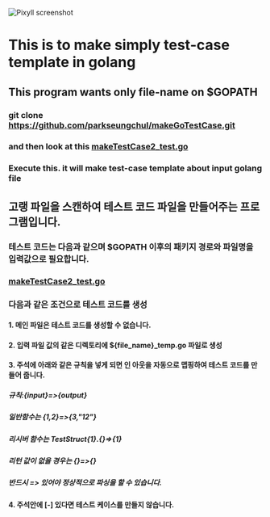 

![Pixyll screenshot](https://cloud.githubusercontent.com/assets/1424573/3847467/134aa236-1e66-11e4-8421-4e8c122118dc.png)

# This is to make simply test-case template in golang

## This program wants only file-name on $GOPATH

### git clone  https://github.com/parkseungchul/makeGoTestCase.git

### and then look at this [makeTestCase2_test.go](src/testing/make/makeTestCase2_test.go)

### Execute this.  it will make test-case template about input golang file

## 고랭 파일을 스캔하여 테스트 코드 파일을 만들어주는 프로그램입니다.

### 테스트 코드는 다음과 같으며 $GOPATH 이후의 패키지 경로와 파일명을 입력값으로 필요합니다.
 
### [makeTestCase2_test.go](src/testing/make/makeTestCase2_test.go)

### 다음과 같은 조건으로 테스트 코드를 생성

#### 1. 메인 파일은 테스트 코드를 생성할 수 없습니다.

#### 2. 입력 파일 값의 같은 디렉토리에 ${file_name}_temp.go 파일로 생성

#### 3. 주석에 아래와 같은 규칙을 넣게 되면 인 아웃을 자동으로 맵핑하여 테스트 코드를 만들어 줍니다.

##### 규칙:{input}=>{output} 

##### 일반함수는 {1,2}=>{3,"12"}

##### 리시버 함수는 TestStruct{1}.{}=>{1}

##### 리턴 값이 없을 경우는 {}=>{}

##### 반드시 => 있어야 정상적으로 파싱을 할 수 있습니다.

#### 4. 주석안에 [-] 있다면 테스트 케이스를 만들지 않습니다.









